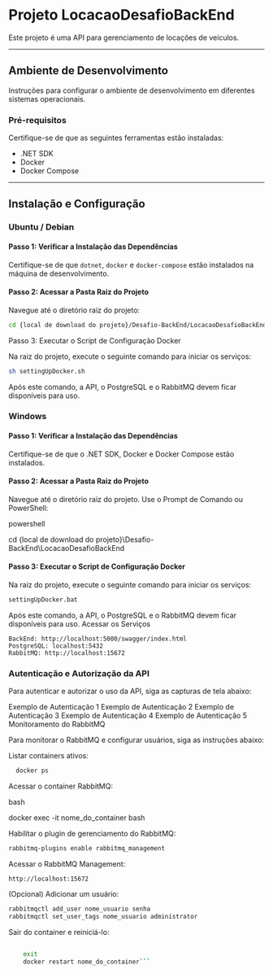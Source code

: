 # Projeto LocacaoDesafioBackEnd

Este projeto é uma API para gerenciamento de locações de veículos.

---

## Ambiente de Desenvolvimento

Instruções para configurar o ambiente de desenvolvimento em diferentes sistemas operacionais.

### Pré-requisitos

Certifique-se de que as seguintes ferramentas estão instaladas:

- .NET SDK
- Docker
- Docker Compose

---

## Instalação e Configuração

### Ubuntu / Debian

#### Passo 1: Verificar a Instalação das Dependências

Certifique-se de que `dotnet`, `docker` e `docker-compose` estão instalados na máquina de desenvolvimento.

#### Passo 2: Acessar a Pasta Raiz do Projeto

Navegue até o diretório raiz do projeto:

```bash
cd {local de download do projeto}/Desafio-BackEnd/LocacaoDesafioBackEnd
```

Passo 3: Executar o Script de Configuração Docker

Na raiz do projeto, execute o seguinte comando para iniciar os serviços:

```bash
sh settingUpDocker.sh
```

Após este comando, a API, o PostgreSQL e o RabbitMQ devem ficar disponíveis para uso.


### Windows

#### Passo 1: Verificar a Instalação das Dependências

Certifique-se de que o .NET SDK, Docker e Docker Compose estão instalados.

#### Passo 2: Acessar a Pasta Raiz do Projeto

Navegue até o diretório raiz do projeto. Use o Prompt de Comando ou PowerShell:

powershell

cd {local de download do projeto}\Desafio-BackEnd\LocacaoDesafioBackEnd

#### Passo 3: Executar o Script de Configuração Docker

Na raiz do projeto, execute o seguinte comando para iniciar os serviços:

```cmd
settingUpDocker.bat
```

Após este comando, a API, o PostgreSQL e o RabbitMQ devem ficar disponíveis para uso.
Acessar os Serviços

    BackEnd: http://localhost:5000/swagger/index.html
    PostgreSQL: localhost:5432
    RabbitMQ: http://localhost:15672

### Autenticação e Autorização da API

Para autenticar e autorizar o uso da API, siga as capturas de tela abaixo:

Exemplo de Autenticação 1 Exemplo de Autenticação 2 Exemplo de Autenticação 3 Exemplo de Autenticação 4 Exemplo de Autenticação 5
Monitoramento do RabbitMQ

Para monitorar o RabbitMQ e configurar usuários, siga as instruções abaixo:

Listar containers ativos:

```bash
  docker ps
  ```


Acessar o container RabbitMQ:

bash

docker exec -it nome_do_container bash

Habilitar o plugin de gerenciamento do RabbitMQ:

```bash
rabbitmq-plugins enable rabbitmq_management
```

Acessar o RabbitMQ Management:

    http://localhost:15672

(Opcional) Adicionar um usuário:

```bash
rabbitmqctl add_user nome_usuario senha
rabbitmqctl set_user_tags nome_usuario administrator
```

Sair do container e reiniciá-lo:

```bash

    exit
    docker restart nome_do_container```

